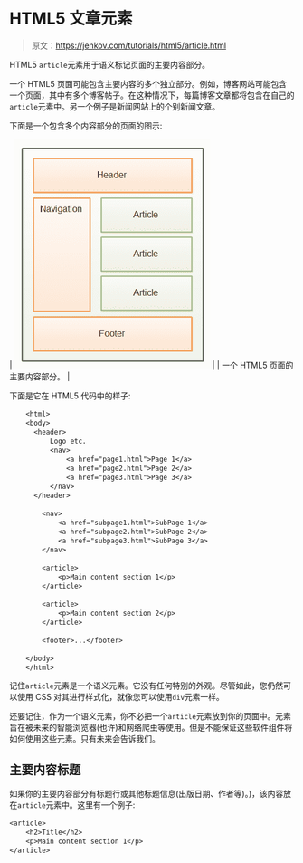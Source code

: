 # HTML5 文章元素

> 原文：<https://jenkov.com/tutorials/html5/article.html>

HTML5 `article`元素用于语义标记页面的主要内容部分。

一个 HTML5 页面可能包含主要内容的多个独立部分。例如，博客网站可能包含一个页面，其中有多个博客帖子。在这种情况下，每篇博客文章都将包含在自己的`article`元素中。另一个例子是新闻网站上的个别新闻文章。

下面是一个包含多个内容部分的页面的图示:

| ![The main content sections of an HTML5 page.](img/017d2a564dc97f623ba292be8125ce21.png) |
| 一个 HTML5 页面的主要内容部分。 |

下面是它在 HTML5 代码中的样子:

```
    <html>
    <body>
      <header>
          Logo etc.
          <nav>
              <a href="page1.html">Page 1</a>
              <a href="page2.html">Page 2</a>
              <a href="page3.html">Page 3</a>
          </nav>
      </header>

        <nav>
            <a href="subpage1.html">SubPage 1</a>
            <a href="subpage2.html">SubPage 2</a>
            <a href="subpage3.html">SubPage 3</a>
        </nav>

        <article>
            <p>Main content section 1</p>
        </article>

        <article>
            <p>Main content section 2</p>
        </article>

        <footer>...</footer>

    </body>
    </html>

```

记住`article`元素是一个语义元素。它没有任何特别的外观。尽管如此，您仍然可以使用 CSS 对其进行样式化，就像您可以使用`div`元素一样。

还要记住，作为一个语义元素，你不必把一个`article`元素放到你的页面中。元素旨在被未来的智能浏览器(也许)和网络爬虫等使用。但是不能保证这些软件组件将如何使用这些元素。只有未来会告诉我们。

## 主要内容标题

如果你的主要内容部分有标题行或其他标题信息(出版日期、作者等)。)，该内容放在`article`元素中。这里有一个例子:

```
<article>
    <h2>Title</h2>
    <p>Main content section 1</p>
</article>

```